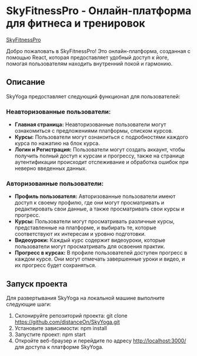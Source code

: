 # SkyFitnessPro - Онлайн-платформа для фитнеса и тренировок

[SkyFitnessPro](https://main--sky-yoga.netlify.app)

Добро пожаловать в SkyFitnessPro! Это онлайн-платформа, созданная с помощью React, которая предоставляет удобный доступ к йоге, помогая пользователям находить внутренний покой и гармонию.

## Описание
SkyYoga предоставляет следующий функционал для пользователей:

### Неавторизованные пользователи:
- **Главная страница:** Неавторизованные пользователи могут ознакомиться с предложениями платформы, списком курсов.
- **Курсы:** Пользователи могут ознакоиться с подробностями каждого курса по нажатию на блок курса.
- **Логин и Регистрация:** Пользователи могут создать аккаунт, чтобы получить полный доступ к курсам и прогрессу, также на странице аутентификации происходит отслеживание и обработка ошибок при неверно введенных данных.

### Авторизованные пользователи:
- **Профиль пользователя:** Авторизованные пользователи имеют доступ к своему профилю, где они могут просматривать и редактировать свои данные, а также просматривать свои курсы и прогресс.
- **Курсы:** Пользователи могут просматривать различные курсы, представленные на платформе, и выбирать те, которые соответствуют их интересам и уровню подготовки.
- **Видеоуроки:** Каждый курс содержит видеоуроки, которые пользователи могут просматривать для освоения практик.
- **Прогресс в курсах:** В профиле пользователей доступен прогресс в каждом курсе. Они могут отмечать завершенные уроки и видео, и их прогресс будет сохраняться.

## Запуск проекта
Для развертывания SkyYoga на локальной машине выполните следующие шаги:

1. Склонируйте репозиторий проекта:
  git clone https://github.com/distanceOn/SkyYoga.git
2. Установите зависимости:
  npm install
3. Запустите проект:
  npm start
4. Откройте веб-браузер и перейдите по адресу [http://localhost:3000/](http://localhost:3000/) для доступа к платформе SkyYoga.
